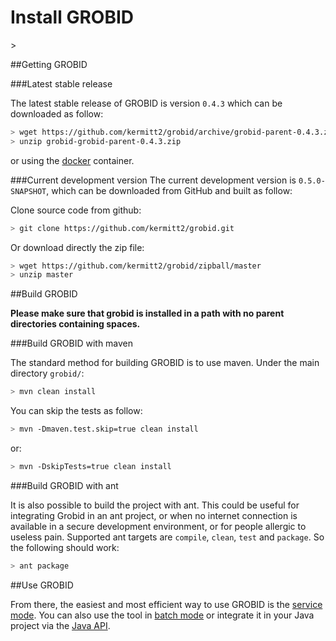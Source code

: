 <h1>Install GROBID</h1>>

##Getting GROBID


###Latest stable release

The latest stable release of GROBID is version ```0.4.3``` which can be downloaded as follow: 
```bash
> wget https://github.com/kermitt2/grobid/archive/grobid-parent-0.4.3.zip
> unzip grobid-grobid-parent-0.4.3.zip
```

or using the [docker](Grobid-docker.md) container. 

###Current development version
The current development version is ```0.5.0-SNAPSHOT```, which can be downloaded from GitHub and built as follow:

Clone source code from github:
```bash
> git clone https://github.com/kermitt2/grobid.git
```

Or download directly the zip file:
```bash
> wget https://github.com/kermitt2/grobid/zipball/master
> unzip master
```

##Build GROBID

**Please make sure that grobid is installed in a path with no parent directories containing spaces.**

###Build GROBID with maven

The standard method for building GROBID is to use maven. Under the main directory `grobid/`:
```bash
> mvn clean install
```
You can skip the tests as follow:
```bash
> mvn -Dmaven.test.skip=true clean install
```
or:
```bash
> mvn -DskipTests=true clean install
```

###Build GROBID with ant
 
It is also possible to build the project with ant. This could be useful for integrating Grobid in an ant project, or when no internet connection is available in a secure development environment, or for people allergic to useless pain. Supported ant targets are `compile`, `clean`, `test` and `package`. So the following should work: 
```bash
> ant package
```

##Use GROBID

From there, the easiest and most efficient way to use GROBID is the [service mode](Grobid-service.md). You can also use the tool in [batch mode](Grobid-batch.md) or integrate it in your Java project via the [Java API](Grobid-java-library.md). 



